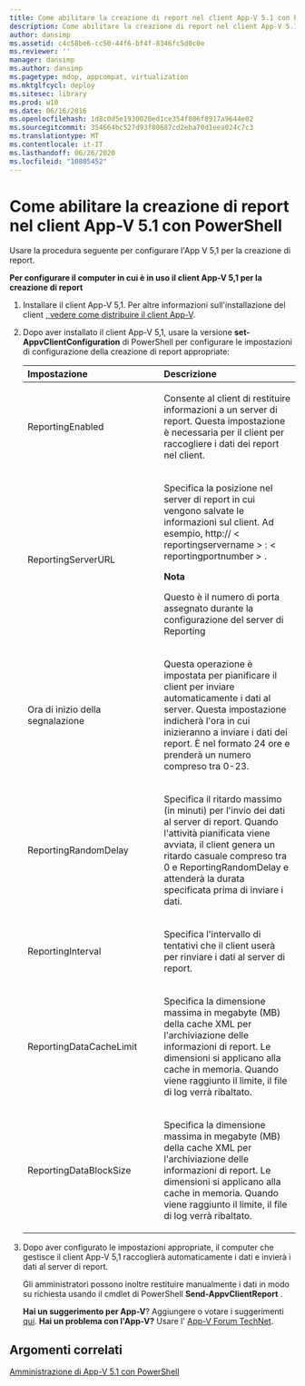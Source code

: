 ```yaml
---
title: Come abilitare la creazione di report nel client App-V 5.1 con PowerShell
description: Come abilitare la creazione di report nel client App-V 5.1 con PowerShell
author: dansimp
ms.assetid: c4c58be6-cc50-44f6-bf4f-8346fc5d0c0e
ms.reviewer: ''
manager: dansimp
ms.author: dansimp
ms.pagetype: mdop, appcompat, virtualization
ms.mktglfcycl: deploy
ms.sitesec: library
ms.prod: w10
ms.date: 06/16/2016
ms.openlocfilehash: 1d8c0d5e1930020ed1ce354f806f8917a9644e02
ms.sourcegitcommit: 354664bc527d93f80687cd2eba70d1eea024c7c3
ms.translationtype: MT
ms.contentlocale: it-IT
ms.lasthandoff: 06/26/2020
ms.locfileid: "10805452"
---
```

# Come abilitare la creazione di report nel client App-V 5.1 con PowerShell


Usare la procedura seguente per configurare l'App V 5,1 per la creazione di report.

**Per configurare il computer in cui è in uso il client App-V 5,1 per la creazione di report**

1. Installare il client App-V 5,1. Per altre informazioni sull'installazione del client [, vedere come distribuire il client App-V](how-to-deploy-the-app-v-client-51gb18030.md).

2. Dopo aver installato il client App-V 5,1, usare la versione **set-AppvClientConfiguration** di PowerShell per configurare le impostazioni di configurazione della creazione di report appropriate:

   <table>
   <colgroup>
   <col width="50%" />
   <col width="50%" />
   </colgroup>
   <thead>
   <tr class="header">
   <th align="left">Impostazione</th>
   <th align="left">Descrizione</th>
   </tr>
   </thead>
   <tbody>
   <tr class="odd">
   <td align="left"><p>ReportingEnabled</p></td>
   <td align="left"><p>Consente al client di restituire informazioni a un server di report. Questa impostazione è necessaria per il client per raccogliere i dati dei report nel client.</p></td>
   </tr>
   <tr class="even">
   <td align="left"><p>ReportingServerURL</p></td>
   <td align="left"><p>Specifica la posizione nel server di report in cui vengono salvate le informazioni sul client. Ad esempio, http:// &lt; reportingservername &gt; : &lt; reportingportnumber &gt; .</p>
   <div class="alert">
   <strong>Nota</strong><br/><p>Questo è il numero di porta assegnato durante la configurazione del server di Reporting</p>
   </div>
   <div>

   </div></td>
   </tr>
   <tr class="odd">
   <td align="left"><p>Ora di inizio della segnalazione</p></td>
   <td align="left"><p>Questa operazione è impostata per pianificare il client per inviare automaticamente i dati al server. Questa impostazione indicherà l'ora in cui inizieranno a inviare i dati dei report. È nel formato 24 ore e prenderà un numero compreso tra 0-23.</p></td>
   </tr>
   <tr class="even">
   <td align="left"><p>ReportingRandomDelay</p></td>
   <td align="left"><p>Specifica il ritardo massimo (in minuti) per l'invio dei dati al server di report. Quando l'attività pianificata viene avviata, il client genera un ritardo casuale compreso tra 0 e ReportingRandomDelay e attenderà la durata specificata prima di inviare i dati.</p></td>
   </tr>
   <tr class="odd">
   <td align="left"><p>ReportingInterval</p></td>
   <td align="left"><p>Specifica l'intervallo di tentativi che il client userà per rinviare i dati al server di report.</p></td>
   </tr>
   <tr class="even">
   <td align="left"><p>ReportingDataCacheLimit</p></td>
   <td align="left"><p>Specifica la dimensione massima in megabyte (MB) della cache XML per l'archiviazione delle informazioni di report. Le dimensioni si applicano alla cache in memoria. Quando viene raggiunto il limite, il file di log verrà ribaltato.</p></td>
   </tr>
   <tr class="odd">
   <td align="left"><p>ReportingDataBlockSize</p></td>
   <td align="left"><p>Specifica la dimensione massima in megabyte (MB) della cache XML per l'archiviazione delle informazioni di report. Le dimensioni si applicano alla cache in memoria. Quando viene raggiunto il limite, il file di log verrà ribaltato.</p></td>
   </tr>
   </tbody>
   </table>



3. Dopo aver configurato le impostazioni appropriate, il computer che gestisce il client App-V 5,1 raccoglierà automaticamente i dati e invierà i dati al server di report.

   Gli amministratori possono inoltre restituire manualmente i dati in modo su richiesta usando il cmdlet di PowerShell **Send-AppvClientReport** .

   **Hai un suggerimento per App-V**? Aggiungere o votare i suggerimenti [qui](http://appv.uservoice.com/forums/280448-microsoft-application-virtualization). **Hai un problema con l'App-V?** Usare l' [App-V Forum TechNet](https://social.technet.microsoft.com/Forums/home?forum=mdopappv).

## Argomenti correlati


[Amministrazione di App-V 5.1 con PowerShell](administering-app-v-51-by-using-powershell.md)










